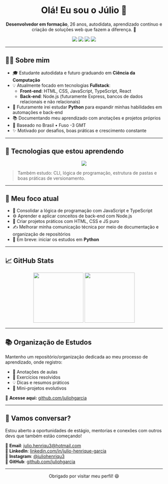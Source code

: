 <!-- Banner ou imagem opcional -->
<!-- <img src="https://github.com/juliohgarcia/juliohgarcia/blob/main/banner.png" alt="Banner de boas-vindas" width="100%" /> -->

<h1 align="center">Olá! Eu sou o Júlio 👋</h1>

<p align="center">
  <strong>Desenvolvedor em formação</strong>, 26 anos, autodidata, aprendizado contínuo e criação de soluções web que fazem a diferença. 🚀
</p>

<p align="center">
  <a href="https://www.linkedin.com/in/julio-henrique-garcia" target="_blank"><img src="https://img.shields.io/badge/LinkedIn-0077B5?style=flat-square&logo=linkedin&logoColor=white"/></a>
  <a href="mailto:julio.henriqu3@hotmail.com"><img src="https://img.shields.io/badge/E--mail-D14836?style=flat-square&logo=gmail&logoColor=white"/></a>
  <a href="https://www.instagram.com/juliohenriqu3/" target="_blank"><img src="https://img.shields.io/badge/Instagram-E4405F?style=flat-square&logo=instagram&logoColor=white"/></a>
  <img src="https://img.shields.io/static/v1?label=Status&message=Aprendendo%20Fullstack&color=blue&style=flat-square"/>
</p>

---

## 👨‍💻 Sobre mim

- 🎓 Estudante autodidata e futuro graduando em **Ciência da Computação**  
- 💡 Atualmente focado em tecnologias **Fullstack**:
  - **Front-end**: HTML, CSS, JavaScript, TypeScript, React
  - **Back-end**: Node.js (futuramente Express, bancos de dados relacionais e não relacionais)
- 🐍 Futuramente irei estudar **Python** para expandir minhas habilidades em automações e back-end
- 📚 Documentando meu aprendizado com anotações e projetos próprios
- 📍 Baseado no Brasil • Fuso -3 GMT
- ✨ Motivado por desafios, boas práticas e crescimento constante

---

## 🚀 Tecnologias que estou aprendendo

<div align="center">
  <img src="https://skillicons.dev/icons?i=html,css,js,ts,react,nodejs,py,git,github,vscode,linux" />
</div>

> Também estudo: CLI, lógica de programação, estrutura de pastas e boas práticas de versionamento.

---

## 🧠 Meu foco atual

- 🔧 Consolidar a lógica de programação com JavaScript e TypeScript
- ⚙️ Aprender e aplicar conceitos de back-end com Node.js
- 🧱 Criar projetos práticos com HTML, CSS e JS puro
- ✍️ Melhorar minha comunicação técnica por meio de documentação e organização de repositórios
- 📘 Em breve: iniciar os estudos em **Python**

---

## 📈 GitHub Stats

<div align="center">
  <img height="160em" src="https://github-readme-stats.vercel.app/api?username=juliohgarcia&show_icons=true&theme=radical" />
  <img height="160em" src="https://github-readme-stats.vercel.app/api/top-langs/?username=juliohgarcia&layout=compact&theme=radical" />
</div>

---

## 📚 Organização de Estudos

Mantenho um repositório/organização dedicada ao meu processo de aprendizado, onde registro:

- 📒 Anotações de aulas
- 🧪 Exercícios resolvidos
- 💡 Dicas e resumos práticos
- 🧩 Mini-projetos evolutivos

🔗 **Acesse aqui:** [github.com/juliohgarcia](https://github.com/juliohgarcia)

---

## 💬 Vamos conversar?

Estou aberto a oportunidades de estágio, mentorias e conexões com outros devs que também estão começando!

📩 **Email**: julio.henriqu3@hotmail.com  
🔗 **LinkedIn**: [linkedin.com/in/julio-henrique-garcia](https://www.linkedin.com/in/juliohgarcia/)  
📸 **Instagram**: [@juliohenriqu3](https://www.instagram.com/juliohenriqu3/)  
🐙 **GitHub**: [github.com/juliohgarcia](https://github.com/juliohgarcia)

---

<p align="center">Obrigado por visitar meu perfil! 😄</p>
